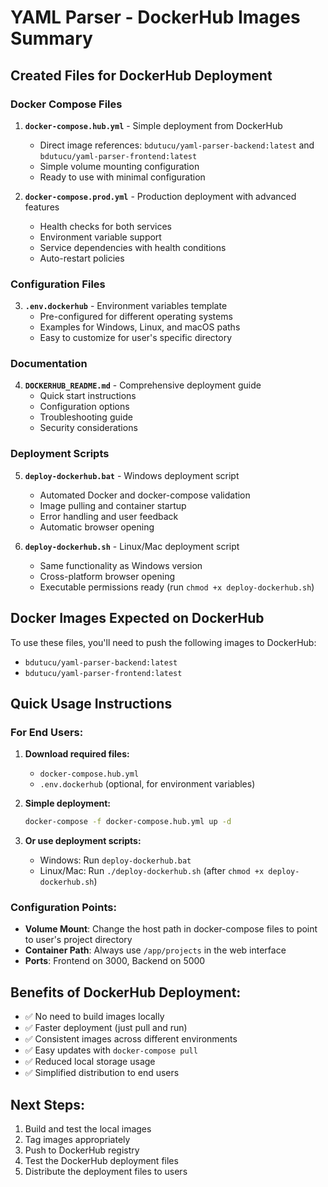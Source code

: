 # YAML Parser - DockerHub Images Summary

## Created Files for DockerHub Deployment

### Docker Compose Files

1. **`docker-compose.hub.yml`** - Simple deployment from DockerHub
   - Direct image references: `bdutucu/yaml-parser-backend:latest` and `bdutucu/yaml-parser-frontend:latest`
   - Simple volume mounting configuration
   - Ready to use with minimal configuration

2. **`docker-compose.prod.yml`** - Production deployment with advanced features
   - Health checks for both services
   - Environment variable support
   - Service dependencies with health conditions
   - Auto-restart policies

### Configuration Files

3. **`.env.dockerhub`** - Environment variables template
   - Pre-configured for different operating systems
   - Examples for Windows, Linux, and macOS paths
   - Easy to customize for user's specific directory

### Documentation

4. **`DOCKERHUB_README.md`** - Comprehensive deployment guide
   - Quick start instructions
   - Configuration options
   - Troubleshooting guide
   - Security considerations

### Deployment Scripts

5. **`deploy-dockerhub.bat`** - Windows deployment script
   - Automated Docker and docker-compose validation
   - Image pulling and container startup
   - Error handling and user feedback
   - Automatic browser opening

6. **`deploy-dockerhub.sh`** - Linux/Mac deployment script
   - Same functionality as Windows version
   - Cross-platform browser opening
   - Executable permissions ready (run `chmod +x deploy-dockerhub.sh`)

## Docker Images Expected on DockerHub

To use these files, you'll need to push the following images to DockerHub:

- `bdutucu/yaml-parser-backend:latest`
- `bdutucu/yaml-parser-frontend:latest`

## Quick Usage Instructions

### For End Users:

1. **Download required files:**
   - `docker-compose.hub.yml`
   - `.env.dockerhub` (optional, for environment variables)

2. **Simple deployment:**
   ```bash
   docker-compose -f docker-compose.hub.yml up -d
   ```

3. **Or use deployment scripts:**
   - Windows: Run `deploy-dockerhub.bat`
   - Linux/Mac: Run `./deploy-dockerhub.sh` (after `chmod +x deploy-dockerhub.sh`)

### Configuration Points:

- **Volume Mount**: Change the host path in docker-compose files to point to user's project directory
- **Container Path**: Always use `/app/projects` in the web interface
- **Ports**: Frontend on 3000, Backend on 5000

## Benefits of DockerHub Deployment:

- ✅ No need to build images locally
- ✅ Faster deployment (just pull and run)
- ✅ Consistent images across different environments
- ✅ Easy updates with `docker-compose pull`
- ✅ Reduced local storage usage
- ✅ Simplified distribution to end users

## Next Steps:

1. Build and test the local images
2. Tag images appropriately
3. Push to DockerHub registry
4. Test the DockerHub deployment files
5. Distribute the deployment files to users

